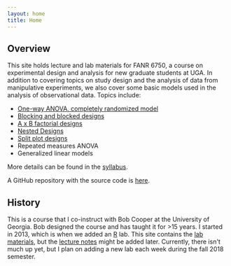 ```yaml
---
layout: home
title: Home
---
```



## Overview

This site holds lecture and lab materials for FANR 6750, a course on experimental design and analysis for new graduate students at UGA. In addition to covering topics on study design and the analysis of data from manipulative experiments, we also cover some basic models used in the analysis of observational data. Topics include:

* [One-way ANOVA, completely randomized model](labs/ANOVA/lab-ANOVA.md)
* [Blocking and blocked designs](labs/blocking/blocking.md)
* [A x B factorial designs](labs/factorial/lab-factorial.md)
* [Nested Designs](labs/nested/nested.md)
* [Split plot designs](labs/split-plot/split-plot.md)
* Repeated measures ANOVA
* Generalized linear models

More details can be found in the [syllabus](syllabus.md).

A GitHub repository with the source code is [here](https://github.com/rbchan/exp-design).

## History
This is a course that I co-instruct with Bob Cooper at the University of Georgia. Bob designed the course and has taught it for >15 years. I started in 2013, which is when we added an [R](https://www.r-project.org/) lab. This site contains the [lab materials](labs/labs.md), but the [lecture notes](lectures/lectures.md) might be added later. Currently, there isn't much up yet, but I plan on adding a new lab each week during the fall 2018 semester.



